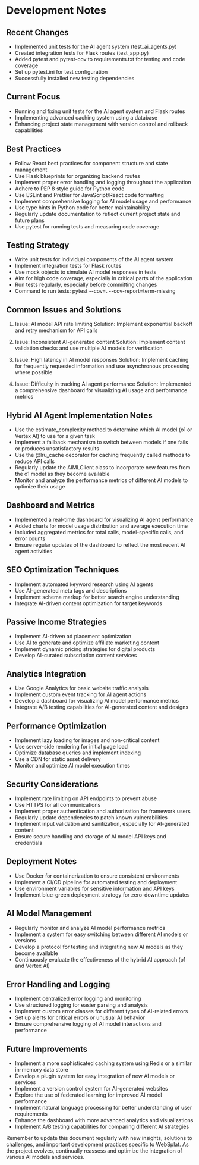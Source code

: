 # Development Notes

## Recent Changes
- Implemented unit tests for the AI agent system (test_ai_agents.py)
- Created integration tests for Flask routes (test_app.py)
- Added pytest and pytest-cov to requirements.txt for testing and code coverage
- Set up pytest.ini for test configuration
- Successfully installed new testing dependencies

## Current Focus
- Running and fixing unit tests for the AI agent system and Flask routes
- Implementing advanced caching system using a database
- Enhancing project state management with version control and rollback capabilities

## Best Practices
- Follow React best practices for component structure and state management
- Use Flask blueprints for organizing backend routes
- Implement proper error handling and logging throughout the application
- Adhere to PEP 8 style guide for Python code
- Use ESLint and Prettier for JavaScript/React code formatting
- Implement comprehensive logging for AI model usage and performance
- Use type hints in Python code for better maintainability
- Regularly update documentation to reflect current project state and future plans
- Use pytest for running tests and measuring code coverage

## Testing Strategy
- Write unit tests for individual components of the AI agent system
- Implement integration tests for Flask routes
- Use mock objects to simulate AI model responses in tests
- Aim for high code coverage, especially in critical parts of the application
- Run tests regularly, especially before committing changes
- Command to run tests: pytest --cov=. --cov-report=term-missing

## Common Issues and Solutions
1. Issue: AI model API rate limiting
   Solution: Implement exponential backoff and retry mechanism for API calls

2. Issue: Inconsistent AI-generated content
   Solution: Implement content validation checks and use multiple AI models for verification

3. Issue: High latency in AI model responses
   Solution: Implement caching for frequently requested information and use asynchronous processing where possible

4. Issue: Difficulty in tracking AI agent performance
   Solution: Implemented a comprehensive dashboard for visualizing AI usage and performance metrics

## Hybrid AI Agent Implementation Notes
- Use the estimate_complexity method to determine which AI model (o1 or Vertex AI) to use for a given task
- Implement a fallback mechanism to switch between models if one fails or produces unsatisfactory results
- Use the @lru_cache decorator for caching frequently called methods to reduce API calls
- Regularly update the AIMLClient class to incorporate new features from the o1 model as they become available
- Monitor and analyze the performance metrics of different AI models to optimize their usage

## Dashboard and Metrics
- Implemented a real-time dashboard for visualizing AI agent performance
- Added charts for model usage distribution and average execution time
- Included aggregated metrics for total calls, model-specific calls, and error counts
- Ensure regular updates of the dashboard to reflect the most recent AI agent activities

## SEO Optimization Techniques
- Implement automated keyword research using AI agents
- Use AI-generated meta tags and descriptions
- Implement schema markup for better search engine understanding
- Integrate AI-driven content optimization for target keywords

## Passive Income Strategies
- Implement AI-driven ad placement optimization
- Use AI to generate and optimize affiliate marketing content
- Implement dynamic pricing strategies for digital products
- Develop AI-curated subscription content services

## Analytics Integration
- Use Google Analytics for basic website traffic analysis
- Implement custom event tracking for AI agent actions
- Develop a dashboard for visualizing AI model performance metrics
- Integrate A/B testing capabilities for AI-generated content and designs

## Performance Optimization
- Implement lazy loading for images and non-critical content
- Use server-side rendering for initial page load
- Optimize database queries and implement indexing
- Use a CDN for static asset delivery
- Monitor and optimize AI model execution times

## Security Considerations
- Implement rate limiting on API endpoints to prevent abuse
- Use HTTPS for all communications
- Implement proper authentication and authorization for framework users
- Regularly update dependencies to patch known vulnerabilities
- Implement input validation and sanitization, especially for AI-generated content
- Ensure secure handling and storage of AI model API keys and credentials

## Deployment Notes
- Use Docker for containerization to ensure consistent environments
- Implement a CI/CD pipeline for automated testing and deployment
- Use environment variables for sensitive information and API keys
- Implement blue-green deployment strategy for zero-downtime updates

## AI Model Management
- Regularly monitor and analyze AI model performance metrics
- Implement a system for easy switching between different AI models or versions
- Develop a protocol for testing and integrating new AI models as they become available
- Continuously evaluate the effectiveness of the hybrid AI approach (o1 and Vertex AI)

## Error Handling and Logging
- Implement centralized error logging and monitoring
- Use structured logging for easier parsing and analysis
- Implement custom error classes for different types of AI-related errors
- Set up alerts for critical errors or unusual AI behavior
- Ensure comprehensive logging of AI model interactions and performance

## Future Improvements
- Implement a more sophisticated caching system using Redis or a similar in-memory data store
- Develop a plugin system for easy integration of new AI models or services
- Implement a version control system for AI-generated websites
- Explore the use of federated learning for improved AI model performance
- Implement natural language processing for better understanding of user requirements
- Enhance the dashboard with more advanced analytics and visualizations
- Implement A/B testing capabilities for comparing different AI strategies

Remember to update this document regularly with new insights, solutions to challenges, and important development practices specific to WebSplat. As the project evolves, continually reassess and optimize the integration of various AI models and services.
